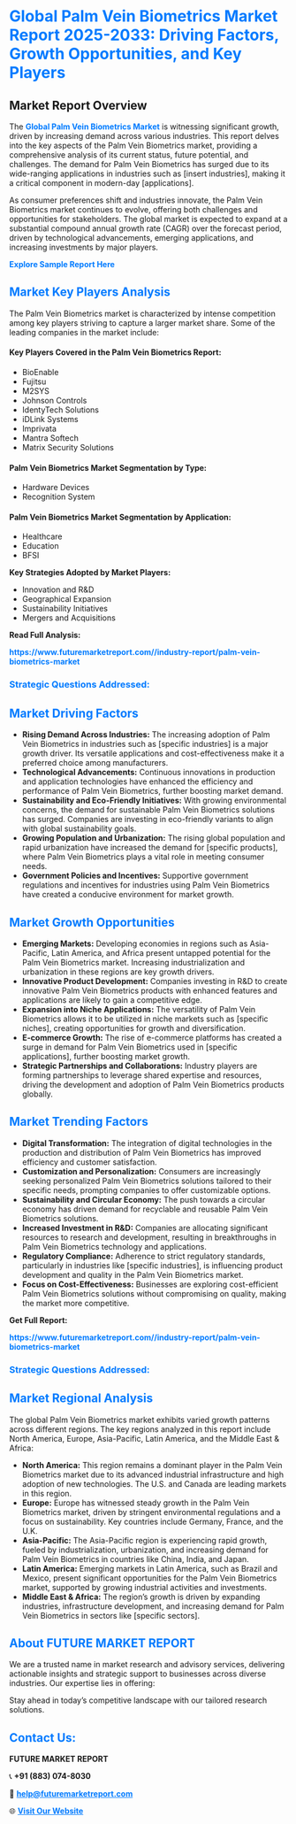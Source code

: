 <h1 style="color: #007BFF;">Global Palm Vein Biometrics Market Report 2025-2033: Driving Factors, Growth Opportunities, and Key Players</h1>

<section id="overview">
<h2>Market Report Overview</h2>
<p>The <a href="https://www.futuremarketreport.com//industry-report/palm-vein-biometrics-market" style="color: #007BFF; text-decoration: none;"><strong>Global Palm Vein Biometrics Market</strong></a> is witnessing significant growth, driven by increasing demand across various industries. This report delves into the key aspects of the Palm Vein Biometrics market, providing a comprehensive analysis of its current status, future potential, and challenges. The demand for Palm Vein Biometrics has surged due to its wide-ranging applications in industries such as [insert industries], making it a critical component in modern-day [applications].</p>
<p>As consumer preferences shift and industries innovate, the Palm Vein Biometrics market continues to evolve, offering both challenges and opportunities for stakeholders. The global market is expected to expand at a substantial compound annual growth rate (CAGR) over the forecast period, driven by technological advancements, emerging applications, and increasing investments by major players.</p>
</section>

<section id="overview">
<p><a href="https://www.futuremarketreport.com//request-sample/reportId=50868" style="color: #007BFF; text-decoration: none;"><strong>Explore Sample Report Here</strong></a></p>
</section>

<section id="key-players">
<h2 style="color: #007BFF;">Market Key Players Analysis</h2>
<p>The Palm Vein Biometrics market is characterized by intense competition among key players striving to capture a larger market share. Some of the leading companies in the market include:</p>
<h4>Key Players Covered in the Palm Vein Biometrics Report:</h4>
<ul><li>BioEnable</li><li>Fujitsu</li><li>M2SYS</li><li>Johnson Controls</li><li>IdentyTech Solutions</li><li>iDLink Systems</li><li>Imprivata</li><li>Mantra Softech</li><li>Matrix Security Solutions</li></ul>
<h4>Palm Vein Biometrics Market Segmentation by Type:</h4>
<ul><li>Hardware Devices</li><li>Recognition System</li></ul>

<h4>Palm Vein Biometrics Market Segmentation by Application:</h4>
<ul><li>Healthcare</li><li>Education</li><li>BFSI</li></ul>
<p><strong>Key Strategies Adopted by Market Players:</strong></p>
<ul>
<li>Innovation and R&D</li>
<li>Geographical Expansion</li>
<li>Sustainability Initiatives</li>
<li>Mergers and Acquisitions</li>
</ul>
</section>

<section>
<p><strong>Read Full Analysis: </strong></p><a href="https://www.futuremarketreport.com//industry-report/palm-vein-biometrics-market" style="color: #007BFF; text-decoration: none;"><strong>https://www.futuremarketreport.com//industry-report/palm-vein-biometrics-market</strong></a>
<h3 style="color: #007BFF;">Strategic Questions Addressed:</h3>
</section>

<section id="driving-factors">
<h2 style="color: #007BFF;">Market Driving Factors</h2>
<ul>
<li><strong>Rising Demand Across Industries:</strong> The increasing adoption of Palm Vein Biometrics in industries such as [specific industries] is a major growth driver. Its versatile applications and cost-effectiveness make it a preferred choice among manufacturers.</li>
<li><strong>Technological Advancements:</strong> Continuous innovations in production and application technologies have enhanced the efficiency and performance of Palm Vein Biometrics, further boosting market demand.</li>
<li><strong>Sustainability and Eco-Friendly Initiatives:</strong> With growing environmental concerns, the demand for sustainable Palm Vein Biometrics solutions has surged. Companies are investing in eco-friendly variants to align with global sustainability goals.</li>
<li><strong>Growing Population and Urbanization:</strong> The rising global population and rapid urbanization have increased the demand for [specific products], where Palm Vein Biometrics plays a vital role in meeting consumer needs.</li>
<li><strong>Government Policies and Incentives:</strong> Supportive government regulations and incentives for industries using Palm Vein Biometrics have created a conducive environment for market growth.</li>
</ul>
</section>

<section id="growth-opportunities">
<h2 style="color: #007BFF;">Market Growth Opportunities</h2>
<ul>
<li><strong>Emerging Markets:</strong> Developing economies in regions such as Asia-Pacific, Latin America, and Africa present untapped potential for the Palm Vein Biometrics market. Increasing industrialization and urbanization in these regions are key growth drivers.</li>
<li><strong>Innovative Product Development:</strong> Companies investing in R&D to create innovative Palm Vein Biometrics products with enhanced features and applications are likely to gain a competitive edge.</li>
<li><strong>Expansion into Niche Applications:</strong> The versatility of Palm Vein Biometrics allows it to be utilized in niche markets such as [specific niches], creating opportunities for growth and diversification.</li>
<li><strong>E-commerce Growth:</strong> The rise of e-commerce platforms has created a surge in demand for Palm Vein Biometrics used in [specific applications], further boosting market growth.</li>
<li><strong>Strategic Partnerships and Collaborations:</strong> Industry players are forming partnerships to leverage shared expertise and resources, driving the development and adoption of Palm Vein Biometrics products globally.</li>
</ul>
</section>

<section id="trending-factors">
<h2 style="color: #007BFF;">Market Trending Factors</h2>
<ul>
<li><strong>Digital Transformation:</strong> The integration of digital technologies in the production and distribution of Palm Vein Biometrics has improved efficiency and customer satisfaction.</li>
<li><strong>Customization and Personalization:</strong> Consumers are increasingly seeking personalized Palm Vein Biometrics solutions tailored to their specific needs, prompting companies to offer customizable options.</li>
<li><strong>Sustainability and Circular Economy:</strong> The push towards a circular economy has driven demand for recyclable and reusable Palm Vein Biometrics solutions.</li>
<li><strong>Increased Investment in R&D:</strong> Companies are allocating significant resources to research and development, resulting in breakthroughs in Palm Vein Biometrics technology and applications.</li>
<li><strong>Regulatory Compliance:</strong> Adherence to strict regulatory standards, particularly in industries like [specific industries], is influencing product development and quality in the Palm Vein Biometrics market.</li>
<li><strong>Focus on Cost-Effectiveness:</strong> Businesses are exploring cost-efficient Palm Vein Biometrics solutions without compromising on quality, making the market more competitive.</li>
</ul>
</section>

<section>
<p><strong>Get Full Report: </strong></p><a href="https://www.futuremarketreport.com//industry-report/palm-vein-biometrics-market" style="color: #007BFF; text-decoration: none;"><strong>https://www.futuremarketreport.com//industry-report/palm-vein-biometrics-market</strong></a>
<h3 style="color: #007BFF;">Strategic Questions Addressed:</h3>
</section>


<section id="regional-analysis">
<h2 style="color: #007BFF;">Market Regional Analysis</h2>
<p>The global Palm Vein Biometrics market exhibits varied growth patterns across different regions. The key regions analyzed in this report include North America, Europe, Asia-Pacific, Latin America, and the Middle East & Africa:</p>
<ul>
<li><strong>North America:</strong> This region remains a dominant player in the Palm Vein Biometrics market due to its advanced industrial infrastructure and high adoption of new technologies. The U.S. and Canada are leading markets in this region.</li>
<li><strong>Europe:</strong> Europe has witnessed steady growth in the Palm Vein Biometrics market, driven by stringent environmental regulations and a focus on sustainability. Key countries include Germany, France, and the U.K.</li>
<li><strong>Asia-Pacific:</strong> The Asia-Pacific region is experiencing rapid growth, fueled by industrialization, urbanization, and increasing demand for Palm Vein Biometrics in countries like China, India, and Japan.</li>
<li><strong>Latin America:</strong> Emerging markets in Latin America, such as Brazil and Mexico, present significant opportunities for the Palm Vein Biometrics market, supported by growing industrial activities and investments.</li>
<li><strong>Middle East & Africa:</strong> The region’s growth is driven by expanding industries, infrastructure development, and increasing demand for Palm Vein Biometrics in sectors like [specific sectors].</li>
</ul>
</section>

<footer>
<h2 style="color: #007BFF;">About FUTURE MARKET REPORT</h2>
<p>We are a trusted name in market research and advisory services, delivering actionable insights and strategic support to businesses across diverse industries. Our expertise lies in offering:</p>

<p>Stay ahead in today’s competitive landscape with our tailored research solutions.</p>

<h2 style="color: #007BFF;">Contact Us:</h2>
<p><strong>FUTURE MARKET REPORT</strong></p>
<p>📞 <strong>+91 (883) 074-8030</strong></p>
<p>📧 <strong><a href="mailto:help@futuremarketreport.com" style="color: #007BFF;">help@futuremarketreport.com</a></strong></p>
<p>🌐 <strong><a href="https://www.futuremarketreport.com/" style="color: #007BFF;">Visit Our Website</a></strong></p>
</footer>